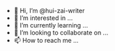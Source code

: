 - 👋 Hi, I’m @hui-zai-writer
- 👀 I’m interested in ...
- 🌱 I’m currently learning ...
- 💞️ I’m looking to collaborate on ...
- 📫 How to reach me ...

<!---
hui-zai-writer/hui-zai-writer is a ✨ special ✨ repository because its `README.md` (this file) appears on your GitHub profile.
You can click the Preview link to take a look at your changes.
--->
